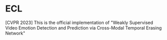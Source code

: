 # ECL
[CVPR 2023] This is the official implementation of "Weakly Supervised Video Emotion Detection and Prediction via Cross-Modal Temporal Erasing Network"
